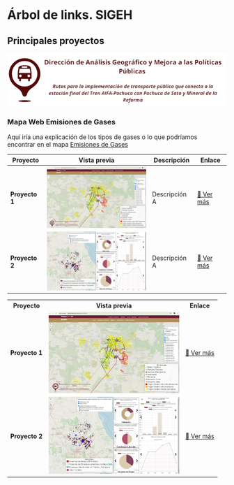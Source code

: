 # Árbol de links. SIGEH
## Principales proyectos  
![Imagen dle SIGEH](Otros_archivos/imagenes/sigeh.png)


### Mapa Web Emisiones de Gases
Aquí iría una explicación de los tipos de gases o lo que podríamos encontrar en el mapa
[Emisiones de Gases](http://sigeh.hidalgo.gob.mx/pags/semarnath/)  

| Proyecto      | Vista previa                                 | Descripción |Enlace |
|--------------|---------------------------------------------|--------------------|--------|
| **Proyecto 1** | <img src="Otros_archivos/imagenes/Captura_1.JPG" width="300"> | Descripción A|[🔗 Ver más](https://ejemplo.com/proyecto1) |
| **Proyecto 2** | <img src="Otros_archivos/imagenes/Captura_2.JPG" width="300"> | Descripción A|[🔗 Ver más](https://ejemplo.com/proyecto2) |

<table width="100%">
  <tr>
    <th>Proyecto</th>
    <th>Vista previa</th>
    <th>Enlace</th>
  </tr>
  <tr>
    <td><b>Proyecto 1</b></td>
    <td><img src="Otros_archivos/imagenes/Captura_1.JPG" width="300"></td>
    <td><a href="https://ejemplo.com/proyecto1">🔗 Ver más</a></td>
  </tr>
  <tr>
    <td><b>Proyecto 2</b></td>
    <td><img src="Otros_archivos/imagenes/Captura_2.JPG" width="300"></td>
    <td><a href="https://ejemplo.com/proyecto2">🔗 Ver más</a></td>
  </tr>
</table>
